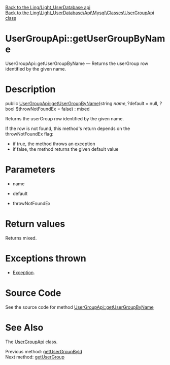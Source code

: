 [Back to the Ling/Light_UserDatabase api](https://github.com/lingtalfi/Light_UserDatabase/blob/master/doc/api/Ling/Light_UserDatabase.md)<br>
[Back to the Ling\Light_UserDatabase\Api\Mysql\Classes\UserGroupApi class](https://github.com/lingtalfi/Light_UserDatabase/blob/master/doc/api/Ling/Light_UserDatabase/Api/Mysql/Classes/UserGroupApi.md)


UserGroupApi::getUserGroupByName
================



UserGroupApi::getUserGroupByName — Returns the userGroup row identified by the given name.




Description
================


public [UserGroupApi::getUserGroupByName](https://github.com/lingtalfi/Light_UserDatabase/blob/master/doc/api/Ling/Light_UserDatabase/Api/Mysql/Classes/UserGroupApi/getUserGroupByName.md)(string $name, ?$default = null, ?bool $throwNotFoundEx = false) : mixed




Returns the userGroup row identified by the given name.

If the row is not found, this method's return depends on the throwNotFoundEx flag:
- if true, the method throws an exception
- if false, the method returns the given default value




Parameters
================


- name

    

- default

    

- throwNotFoundEx

    


Return values
================

Returns mixed.


Exceptions thrown
================

- [Exception](http://php.net/manual/en/class.exception.php).&nbsp;







Source Code
===========
See the source code for method [UserGroupApi::getUserGroupByName](https://github.com/lingtalfi/Light_UserDatabase/blob/master/Api/Mysql/Classes/UserGroupApi.php#L96-L110)


See Also
================

The [UserGroupApi](https://github.com/lingtalfi/Light_UserDatabase/blob/master/doc/api/Ling/Light_UserDatabase/Api/Mysql/Classes/UserGroupApi.md) class.

Previous method: [getUserGroupById](https://github.com/lingtalfi/Light_UserDatabase/blob/master/doc/api/Ling/Light_UserDatabase/Api/Mysql/Classes/UserGroupApi/getUserGroupById.md)<br>Next method: [getUserGroup](https://github.com/lingtalfi/Light_UserDatabase/blob/master/doc/api/Ling/Light_UserDatabase/Api/Mysql/Classes/UserGroupApi/getUserGroup.md)<br>

